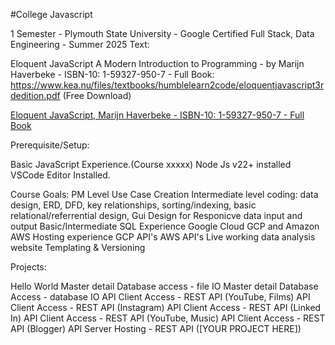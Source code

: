 #College Javascript

1 Semester - Plymouth State University - Google Certified Full Stack, Data Engineering - Summer 2025
Text:

Eloquent JavaScript A Modern Introduction to Programming - by Marijn Haverbeke - ISBN-10: 1-59327-950-7 - Full Book:  https://www.kea.nu/files/textbooks/humblelearn2code/eloquentjavascript3rdedition.pdf (Free Download)




[Eloquent JavaScript, Marijn Haverbeke - ISBN-10: 1-59327-950-7 - Full Book   ](https://www.kea.nu/files/textbooks/humblelearn2code/eloquentjavascript3rdedition.pdf)

Prerequisite/Setup:

Basic JavaScript Experience.(Course xxxxx)
Node Js v22+ installed 
VSCode Editor Installed.

Course Goals:
PM Level Use Case Creation 
Intermediate level coding: data design, ERD, DFD, key relationships, sorting/indexing, basic relational/referrential design, 
Gui Design for Responicve data input and output
Basic/Intermediate SQL Experience
Google Cloud GCP and Amazon AWS Hosting experience
GCP API's
AWS API's
Live working data analysis website 
Templating & Versioning



Projects:

Hello World
Master detail Database access - file IO
Master detail Database Access - database IO
API Client Access - REST API (YouTube, Films)
API Client Access - REST API (Instagram)
API Client Access - REST API (Linked In)
API Client Access - REST API (YouTube, Music)
API Client Access - REST API (Blogger)
API Server Hosting - REST API ([YOUR PROJECT HERE])

